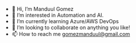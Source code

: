- 👋 Hi, I’m Manduul Gomez
- 👀 I’m interested in Automation and AI. 
- 🌱 I’m currently learning Azure/AWS DevOps
- 💞️ I’m looking to collaborate on anything you like!
- 📫 How to reach me gomezmanduul@gmail.com

<!---
YaboDuulG/YaboDuulG is a ✨ special ✨ repository because its `README.md` (this file) appears on your GitHub profile.
You can click the Preview link to take a look at your changes.
--->
